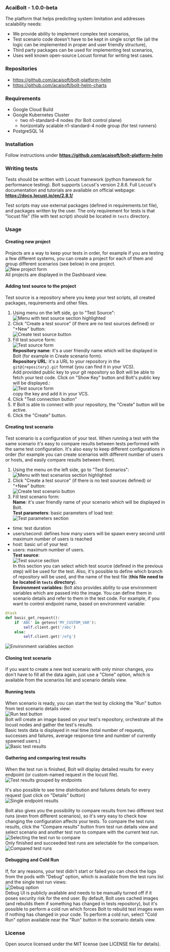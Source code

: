 ### AcaiBolt - 1.0.0-beta

The platform that helps predicting system limitation and addresses scalability needs:
* We provide ability to implement complex test scenarios,
* Test scenario code doesn't have to be kept in single script file (all the logic can be implemented in proper and user friendly structure),
* Third party packages can be used for implementing test scenarios,
* Uses well known open-source Locust format for writing test cases.

### Repositories
* https://github.com/acaisoft/bolt-platform-helm
* https://github.com/acaisoft/bolt-helm-charts

### Requirements
* Google Cloud Build
* Google Kubernetes Cluster
  * two n1-standard-4 nodes (for Bolt control plane)
  * horizontally scalable n1-standard-4 node group (for test runners)
* PostgreSQL 14

### Installation
Follow instructions under **https://github.com/acaisoft/bolt-platform-helm**

### Writing tests

Tests should be written with Locust framework (python framework for performance testing). Bolt supports Locust's version 2.8.6. Full Locust's documentation and tutorials are available on official webpage: **https://docs.locust.io/en/2.8.1/**

Test scripts may use external packages (defined in requirements.txt file), and packages written by the user. The only requirement for tests is that "locust file" (file with test script) should be located in `tests` directory.

### Usage
#### Creating new project
Projects are a way to keep your tests in order, for example if you are testing a few different systems, you can create a project for each of them and group different scenarios (see below) in one project.<br/>
![New project form](docs/images/project-new.png)<br/>
All projects are displayed in the Dashboard view.
#### Adding test source to the project
Test source is a repository where you keep your test scripts, all created packages, requirements and other files.
1. Using menu on the left side, go to "Test Source": <br/>
![Menu with test source section highlighted](docs/images/menu-ts.png)<br/>
2. Click "Create a test source" (if there are no test sources defined) or "+New" button:<br/>
![Create test source button](docs/images/new-ts.png)<br/>
3. Fill test source form:<br/>
![Test source form](docs/images/form-ts.png)<br/>
**Repository name**: it's a user friendly name which will be displayed in Bolt (for example in Create scenario form). <br/>
**Repository URL**: it's a URL to your repository in the `git@{repository}.git` format (you can find it in your VCS). <br/>
Add provided public key to your git repository so Bolt will be able to fetch your test code. Click on "Show Key" button and Bolt's public key will be displayed.:<br/>
![Test source form](docs/images/form-ts-key.png)<br/> 
copy the key and add it in your VCS.
4. Click "Test connection button"
5. If Bolt is able to connect with your repository,  the "Create" button will be active.
6. Click the "Create" button.

#### Creating test scenario
Test scenario is a configuration of your test. When running a test with the same scenario it's easy to compare results between tests performed with the same test configuration. It's also easy to keep different configurations in order (for example you can create scenarios with different number of users or hosts, and easily compare results between them).

1. Using the menu on the left side, go to "Test Scenarios":<br/>
![Menu with test scenarios section highlighted](docs/images/menu-scenario.png)<br/>
2. Click "Create a test source" (if there is no test sources defined) or "+New" button:<br/>
![Create test scenario button](docs/images/new-scenario.png)<br/>
3. Fill test scenario form: <br/>
**Name**: it's user friendly name of your scenario which will be displayed in Bolt. <br/>
**Test parameters**: basic parameters of load test: <br/>
![Test parameters section](docs/images/scenario-test-parameters.png)<br/>
* time: test duration
* users/second: defines how many users will be spawn every second until maximum number of users is reached
* host: basic url of your test
* users: maximum number of users. <br/>
**Test source**:<br/>
![Test source section](docs/images/scenario-test-source.png)<br/>
In this section you can select which test source (defined in the previous step) will be used for the test. Also, it's possible to define which branch of repository will be used, and the name of the test file (**this file need to be located in `tests` directory**). <br/>
**Environment variables:**
Bolt also provides ability to use environment variables which are passed into the image. You can define them in scenario details and refer to them in the test code. For example, if you want to control endpoint name, based on environment variable:
```python
@task
def basic_get_request():
    if 'ABC' in getenv('MY_CUSTOM_VAR'):
        self.client.get('/abc')
    else:
        self.client.get('/efg')
```
![Environment variables section](docs/images/scenario-filled-var.png)<br/>


#### Cloning test scenario
If you want to create a new test scenario with only minor changes, you don't have to fill all the data again, just use a "Clone" option, which is available from the scenarios list and scenario details view.

#### Running tests
When scenario is ready, you can start the test by clicking the "Run" button from test scenario details view:<br/>
![Run test button](docs/images/scenario-details.png)<br/>
Bolt will create an image based on your test's repository, orchestrate all the locust nodes and gather the test's results. <br/>
Basic tests data is displayed in real time (total number of requests, successes and failures, average response time and number of currently spawned users.)<br/>
![Basic test results](docs/images/basic-results.png)<br/>

#### Gathering and comparing test results
When the test run is finished, Bolt will display detailed results for every endpoint (or custom-named request in the locust file).<br/>
![Test results grouped by endpoints](docs/images/detailed-results.png)<br/>

It's also possible to see time distribution and failures details for every request (just click on "Details" button)<br/>
![Single endpoint results](docs/images/single-endpoint.png)<br/>

Bolt also gives you the possibility to compare results from two different test runs (even from different scenarios), so it's very easy to check how changing the configuration affects your tests. To compare the test runs results, click the "Compare results" button from test run details view and select scenario and another test run to compare with the current test run.<br/>
![Selecting the test run to compare](docs/images/compare-select.png)<br/>
Only finished and succeeded test runs are selectable for the comparison.<br/>
 ![Compared test runs](docs/images/compared.png)<br/>
 
#### Debugging and Cold Run
If, for any reasons, your test didn't start or failed you can check the logs from the pods with "Debug" option, which is available from the test runs list and the single test run views:<br/>
![Debug option](docs/images/debug.png)<br/>
Debug UI is publicly available and needs to be manually turned off if it poses security risk for the end user.
By default, Bolt uses cached images (and rebuilds them if something has changed in tests repository), but it's possible to perform a cold run which forces Bolt to rebuild test images even if nothing has changed in your code. To perform a cold run, select "Cold Run" option available near the "Run" button in the scenario details view.

### License
Open source licensed under the MIT license (see LICENSE file for details).